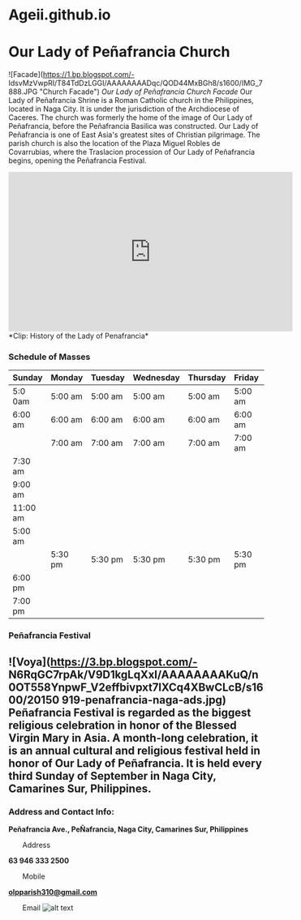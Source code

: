 # Ageii.github.io

# Our Lady of Peñafrancia Church
![Facade](https://1.bp.blogspot.com/-
IdsvMzVwpRI/T84TdDzLGGI/AAAAAAAADqc/QOD44MxBGh8/s1600/IMG_7888.JPG "Church Facade")
*Our Lady of Peñafrancia Church Facade*
Our Lady of Peñafrancia Shrine is a Roman Catholic church in the Philippines, located in Naga City. It is
under the jurisdiction of the Archdiocese of Caceres. The church was formerly the home of the image of
Our Lady of Peñafrancia, before the Peñafrancia Basilica was constructed. Our Lady of Peñafrancia is one
of East Asia's greatest sites of Christian pilgrimage.
The parish church is also the location of the Plaza Miguel Robles de Covarrubias, where the Traslacion
procession of Our Lady of Peñafrancia begins, opening the Peñafrancia Festival.
<iframe width="560" height="315" src="https://www.youtube.com/embed/2vcnN4rPsM4?si=KIhOkItmcZMQt8o" title="YouTube video player" frameborder="0" allow="accelerometer; autoplay; clipboardwrite; encrypted-media; gyroscope; picture-in-picture; web-share" allowfullscreen></iframe>
*Clip: History of the Lady of Penafrancia*

### Schedule of Masses

| Sunday | Monday | Tuesday | Wednesday | Thursday | Friday | Saturday |
|--------|--------|---------|-----------|----------|--------|----------|
| 5:0 0am | 5:00 am | 5:00 am | 5:00 am | 5:00 am | 5:00 am | 5:00 am |
| 6:00 am | 6:00 am | 6:00 am | 6:00 am | 6:00 am | 6:00 am | 6:00 am |
| | 7:00 am | 7:00 am | 7:00 am | 7:00 am | 7:00 am | 7:00 am |
| 7:30 am | | | | | | |
| 9:00 am | | | | | | |
| 11:00 am | | | | | | |
| 5:00 am | | | | | | |
| | 5:30 pm | 5:30 pm | 5:30 pm | 5:30 pm | 5:30 pm | 5:30 pm |
| 6:00 pm | | | | | | |
| 7:00 pm | | | | | | |


### Peñafrancia Festival
![Voya](https://3.bp.blogspot.com/-
N6RqGC7rpAk/V9D1kgLqXxI/AAAAAAAAKuQ/n0OT558YnpwF_V2effbivpxt7lXCq4XBwCLcB/s1600/20150
919-penafrancia-naga-ads.jpg)
Peñafrancia Festival is regarded as the biggest religious celebration in honor of the Blessed Virgin Mary
in Asia. A month-long celebration, it is an annual cultural and religious festival held in honor of Our Lady
of Peñafrancia. It is held every third Sunday of September in Naga City, Camarines Sur, Philippines.
----
### Address and Contact Info:

 **Peñafrancia Ave., PeÑafrancia, Naga City, Camarines Sur, Philippines**
 
&nbsp; &nbsp; &nbsp; &nbsp;Address

 **63 946 333 2500**
 
&nbsp; &nbsp; &nbsp; &nbsp;Mobile

 **olpparish310@gmail.com**
 
&nbsp; &nbsp; &nbsp; &nbsp;Email
![alt text](https://chat.google.com/u/0/api/get_attachment_url?url_type=FIFE_URL&content_type=image%2Fpng&attachment_token=AOo0EEUEgqNlb%2FcbE%2BHZVJgLgfe6ACwidAvyITcv9Nwak5Y1hteDxjoOlHqSfOroonyv7vUisx0KqDGZkC2%2F%2FoLS1hkvSznu0h2mVW%2F5HsaWjFxj4GSTwlPiQqZDlNOsMb47x8DBcs1bpZEpbUygV6SLT%2FX9bu9HTBpwDzWSDLp8oh52vD80hDkuAJDb%2FZunY059la5Ap9be%2FTaL%2FQL0oiwRj1oECrKkYDBazm1jWxz9x8zC1mO8C5C8MemoZWe%2Bqj9pSGzaRvwmi2Uv2ydMMvQGaPYjqC1DlzQcLGWbW7IuXOaqJHniy6vXqhLVDkE%2B8dpbqaIUzEP4h5VWLffKnD3m9oj7qJcZtxf%2FeM%2F4ZMm4K%2BjqD1J0TcIfGTFonYfdrJBy1UFQa9s2EEsaZ0RO5pIQbc5PRLHbQw8FbKGd8CC8W1MpPWMDd8cqKoKDDe7ZQvyoLATvwzVZv6nbJOeuLISyR2t5aGXjvfF03I8cHQg0%2Fh7YJqXYOOgFHmBi4PYW%2BjIDuC155dDIuZZqPTNVh%2BaXYOFnPKcOnttjI5HRqUoggY7jTS%2FYQZ1A%2FF5s%2FCEc%2BwNHvFKDRrGWBN9YcJWFYn05fMbvFQ%3D%3D&sz=w512)
